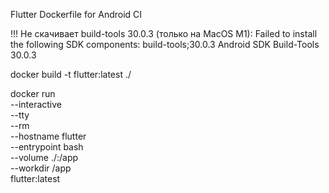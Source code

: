 Flutter Dockerfile for Android CI

!!! Не скачивает build-tools 30.0.3 (только на MacOS M1):
Failed to install the following SDK components:
      build-tools;30.0.3 Android SDK Build-Tools 30.0.3
      
docker build -t flutter:latest ./     

docker run \
        --interactive \
        --tty \
        --rm \
        --hostname flutter \
        --entrypoint bash \
        --volume ./:/app \
        --workdir /app \
        flutter:latest
